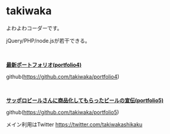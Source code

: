 <h1>takiwaka</h1>

よわよわコーダーです。

jQuery/PHP/node.jsが若干できる。

</br>

**[最新ポートフォリオ(portfolio4)](https://takiwaka.sakura.ne.jp/)**

github(https://github.com/takiwaka/portfolio4)

</br>

**[サッポロビールさんに商品化してもらったビールの宣伝(portfolio5)](https://takiwaka.com)**

github(https://github.com/takiwaka/portfolio5)

メイン利用はTwitter
https://twitter.com/takiwakashikaku
